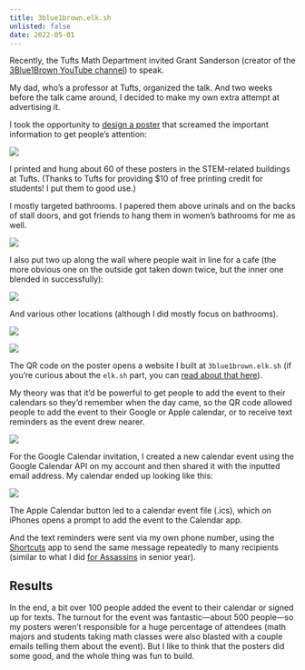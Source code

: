```yaml
---
title: 3blue1brown.elk.sh
unlisted: false
date: 2022-05-01
---
```


Recently, the Tufts Math Department invited Grant Sanderson (creator of the [3Blue1Brown YouTube channel](https://youtube.com/3blue1brown)) to speak.

My dad, who’s a professor at Tufts, organized the talk. And two weeks before the talk came around, I decided to make my own extra attempt at advertising it.

I took the opportunity to [design a poster](/posters) that screamed the important information to get people’s attention:

![](/posts/3blue1brown/167007241-f995fc6b-5154-40b1-b240-ff13209b0ac4.png)

I printed and hung about 60 of these posters in the STEM-related buildings at Tufts. (Thanks to Tufts for providing $10 of free printing credit for students! I put them to good use.)

I mostly targeted bathrooms. I papered them above urinals and on the backs of stall doors, and got friends to hang them in women’s bathrooms for me as well.

![](/posts/3blue1brown/167007414-f8213eb5-2d5b-4ee4-af84-59af33961e2e.jpg)

I also put two up along the wall where people wait in line for a cafe (the more obvious one on the outside got taken down twice, but the inner one blended in successfully):

![](/posts/3blue1brown/167008236-074e20d2-7d99-4399-96d7-89fdd3231f6e.jpg)

And various other locations (although I did mostly focus on bathrooms).

![](/posts/3blue1brown/167008531-658c802b-37d3-4cb5-b986-413600d8ec76.jpg)

![](/posts/3blue1brown/167008540-377033ac-37f2-4501-9bc3-e7571b06c28b.jpg)

The QR code on the poster opens a website I built at `3blue1brown.elk.sh` (if you’re curious about the `elk.sh` part, you can [read about that here](/elk)).

My theory was that it’d be powerful to get people to add the event to their calendars so they’d remember when the day came, so the QR code allowed people to add the event to their Google or Apple calendar, or to receive text reminders as the event drew nearer.

![](/posts/3blue1brown/167008856-1079ef92-0b15-459d-8bfe-638519576a10.jpg)

For the Google Calendar invitation, I created a new calendar event using the Google Calendar API on my account and then shared it with the inputted email address. My calendar ended up looking like this:

![](/posts/3blue1brown/167008868-86b206cc-dad1-48b4-bcb4-aae73850fb69.png)

The Apple Calendar button led to a calendar event file (.ics), which on iPhones opens a prompt to add the event to the Calendar app.

And the text reminders were sent via my own phone number, using the [Shortcuts](https://apps.apple.com/us/app/shortcuts/id915249334) app to send the same message repeatedly to many recipients (similar to what I did [for Assassins](/assassins) in senior year).

## Results

In the end, a bit over 100 people added the event to their calendar or signed up for texts. The turnout for the event was fantastic—about 500 people—so my posters weren’t responsible for a huge percentage of attendees (math majors and students taking math classes were also blasted with a couple emails telling them about the event). But I like to think that the posters did some good, and the whole thing was fun to build.
